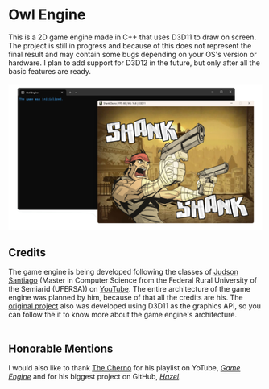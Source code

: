 <h1>Owl Engine</h1>
<section>
    This is a 2D game engine made in C++ that uses D3D11 to draw on screen. The project is still in progress and because of this does not represent the final result and may contain some bugs depending on your OS's version or hardware. I plan to add support for D3D12 in the future, but only after all the basic features are ready.
</section><br>
<img src="Game/Resource/Shank/showcase-shank-demo.png">
<h2>Credits</h2>
<section>
    The game engine is being developed following the classes of <a href="https://github.com/JudsonSS">Judson Santiago</a> (Master in Computer Science from the Federal Rural University of the Semiarid (UFERSA)) on <a href="https://www.youtube.com/@JudSan">YouTube</a>. The entire architecture of the game engine was planned by him, because of that all the credits are his. The <a href="https://github.com/JudsonSS/Jogos">original project</a> also was developed using D3D11 as the graphics API, so you can follow the it to know more about the game engine's architecture.
</section><br>
<h2>Honorable Mentions</h2>
<sectionr>
    I would also like to thank <a href="https://www.youtube.com/@TheCherno">The Cherno</a> for his playlist on YoTube, <a href="https://www.youtube.com/watch?v=JxIZbV_XjAs&list=PLlrATfBNZ98dC-V-N3m0Go4deliWHPFwT"><i>Game Engine</i></a> and for his biggest project on GitHub, <a href="https://github.com/TheCherno/Hazel"><i>Hazel</i></a>.
</section>